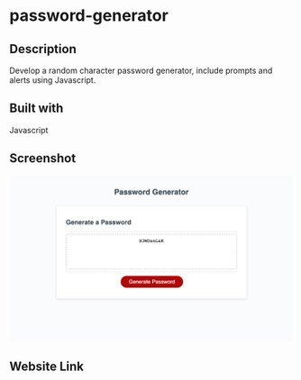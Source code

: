 # password-generator


## Description

Develop a random character password generator, include prompts and alerts using Javascript.

## Built with
Javascript

## Screenshot
<img src="assets/images/Generator_password_screenshot.png">

## Website Link
